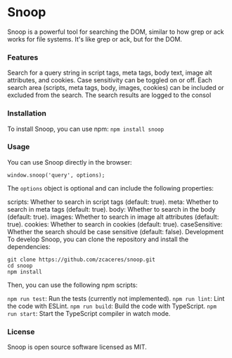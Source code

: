 # Snoop
Snoop is a powerful tool for searching the DOM, similar to how grep or ack works for file systems. It's like grep or ack, but for the DOM.

### Features
Search for a query string in script tags, meta tags, body text, image alt attributes, and cookies.
Case sensitivity can be toggled on or off.
Each search area (scripts, meta tags, body, images, cookies) can be included or excluded from the search.
The search results are logged to the consol

### Installation
To install Snoop, you can use npm:
`npm install snoop`

### Usage
You can use Snoop directly in the browser:

`window.snoop('query', options);`

The `options` object is optional and can include the following properties:

scripts: Whether to search in script tags (default: true).
meta: Whether to search in meta tags (default: true).
body: Whether to search in the body (default: true).
images: Whether to search in image alt attributes (default: true).
cookies: Whether to search in cookies (default: true).
caseSensitive: Whether the search should be case sensitive (default: false).
Development
To develop Snoop, you can clone the repository and install the dependencies:

```
git clone https://github.com/zcaceres/snoop.git
cd snoop
npm install
```

Then, you can use the following npm scripts:

`npm run test`: Run the tests (currently not implemented).
`npm run lint`: Lint the code with ESLint.
`npm run build`: Build the code with TypeScript.
`npm run start`: Start the TypeScript compiler in watch mode.

### License
Snoop is open source software licensed as MIT.
